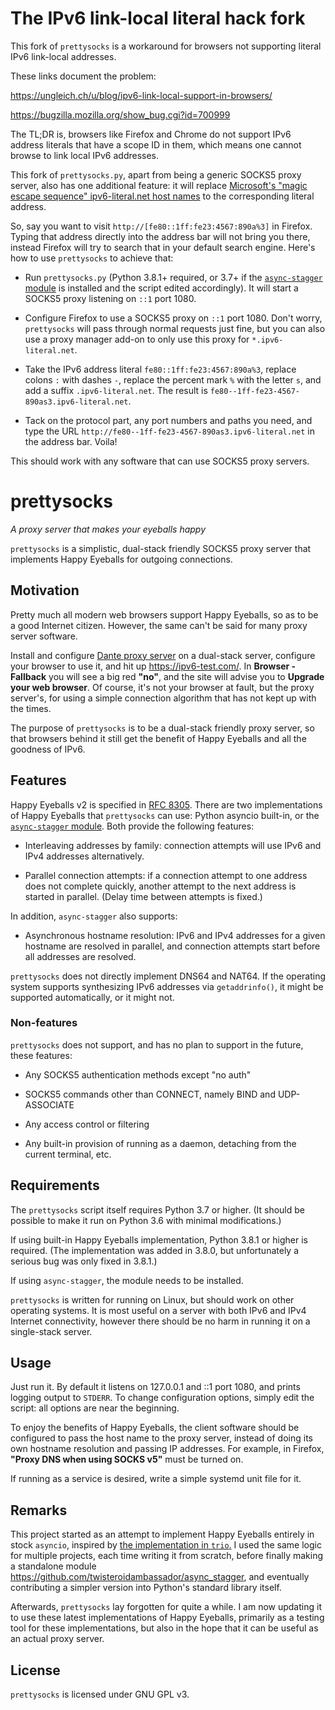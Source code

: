 # The IPv6 link-local literal hack fork

This fork of `prettysocks` is a workaround for browsers not supporting
literal IPv6 link-local addresses.

These links document the problem:

<https://ungleich.ch/u/blog/ipv6-link-local-support-in-browsers/>

<https://bugzilla.mozilla.org/show_bug.cgi?id=700999>

The TL;DR is, browsers like Firefox and Chrome do not support IPv6 address
literals that have a scope ID in them, which means one cannot browse to
link local IPv6 addresses.

This fork of `prettysocks.py`, apart from being a generic SOCKS5 proxy
server, also has one additional feature: it will replace [Microsoft's "magic
escape sequence" ipv6-literal.net host names](https://devblogs.microsoft.com/oldnewthing/20100915-00/?p=12863)
to the corresponding literal address.

So, say you want to visit `http://[fe80::1ff:fe23:4567:890a%3]` in Firefox.
Typing that address directly into the address bar will not bring you there, 
instead Firefox will try to search that in your default search engine.
Here's how to use `prettysocks` to achieve that:

* Run `prettysocks.py` (Python 3.8.1+ required, or 3.7+ if the
[`async-stagger` module][3] is installed and the script edited accordingly).
It will start a SOCKS5 proxy listening on `::1` port 1080.

* Configure Firefox to use a SOCKS5 proxy on `::1` port 1080. Don't worry,
`prettysocks` will pass through normal requests just fine, but you can also
use a proxy manager add-on to only use this proxy for `*.ipv6-literal.net`.

* Take the IPv6 address literal `fe80::1ff:fe23:4567:890a%3`,
replace colons `:` with dashes `-`, replace the percent mark `%` with the
letter `s`, and add a suffix `.ipv6-literal.net`.
The result is `fe80--1ff-fe23-4567-890as3.ipv6-literal.net`.

* Tack on the protocol part, any port numbers and paths you need, and type
the URL `http://fe80--1ff-fe23-4567-890as3.ipv6-literal.net` in the address
bar. Voila!

This should work with any software that can use SOCKS5 proxy servers.


# prettysocks

*A proxy server that makes your eyeballs happy*

`prettysocks` is a simplistic, dual-stack friendly SOCKS5 proxy server
that implements Happy Eyeballs for outgoing connections.

## Motivation

Pretty much all modern web browsers support Happy Eyeballs, so as to
be a good Internet citizen. However, the same can't be said for many
proxy server software.

Install and configure [Dante proxy server][2]
on a dual-stack server, configure your browser to use it, and hit up
<https://ipv6-test.com/>. In **Browser - Fallback** you will see a big
red **"no"**, and the site will advise you to
**Upgrade your web browser**.
Of course, it's not your browser at fault, but the proxy server's, for using
a simple connection algorithm that has not kept up with the times.

The purpose of `prettysocks` is to be a dual-stack friendly proxy server,
so that browsers behind it still get the benefit of
Happy Eyeballs and all the goodness of IPv6.

## Features

Happy Eyeballs v2 is specified in [RFC 8305][1]. There are two implementations
of Happy Eyeballs that `prettysocks` can use: Python asyncio built-in, or
the [`async-stagger` module][3]. Both provide the following features:

* Interleaving addresses by family: connection attempts will use IPv6
  and IPv4 addresses alternatively.

* Parallel connection attempts: if a connection attempt to one address
  does not complete quickly, another attempt to the next address is
  started in parallel. (Delay time between attempts is fixed.)

In addition, `async-stagger` also supports:

* Asynchronous hostname resolution: IPv6 and IPv4 addresses for a given
  hostname are resolved in parallel, and connection attempts start
  before all addresses are resolved.

`prettysocks` does not directly implement DNS64 and NAT64. If the
operating system supports synthesizing IPv6 addresses via
`getaddrinfo()`, it might be supported automatically, or it might not.

### Non-features

`prettysocks` does not support, and has no plan to support in the
future, these features:

* Any SOCKS5 authentication methods except "no auth"

* SOCKS5 commands other than CONNECT, namely BIND and UDP-ASSOCIATE

* Any access control or filtering

* Any built-in provision of running as a daemon, detaching from the
  current terminal, etc.

## Requirements

The `prettysocks` script itself requires Python 3.7 or higher. 
(It should be possible to make it run on Python 3.6 with minimal modifications.)

If using built-in Happy Eyeballs implementation, Python 3.8.1 or higher is
required.
(The implementation was added in 3.8.0, but unfortunately a serious bug was only
fixed in 3.8.1.)

If using `async-stagger`, the module needs to be installed.

`prettysocks` is written for running on Linux, but should
work on other operating systems.
It is most useful on a server with both IPv6 and IPv4 Internet
connectivity, however there should be no harm in running it on a
single-stack server.

## Usage

Just run it. By default it listens on 127.0.0.1 and ::1 port 1080, and
prints logging output to `STDERR`. To change configuration options,
simply edit the script: all options are near the beginning.

To enjoy the benefits of Happy Eyeballs, the client software should be
configured to pass the host name to the proxy server, instead of doing
its own hostname resolution and passing IP addresses. For example, in
Firefox, **"Proxy DNS when using SOCKS v5"** must be turned on.

If running as a service is desired, write a simple systemd unit
file for it.

## Remarks

This project started as an attempt to implement Happy Eyeballs entirely
in stock `asyncio`, inspired by [the implementation in `trio`.][4]
I used the same logic for multiple projects, each time writing it from scratch,
before finally making a standalone module
<https://github.com/twisteroidambassador/async_stagger>, and eventually
contributing a simpler version into Python's standard library itself.

Afterwards, `prettysocks` lay forgotten for quite a while. I am now updating
it to use these latest implementations of Happy Eyeballs, primarily as
a testing tool for these implementations, but also in the hope that it can
be useful as an actual proxy server.

## License

`prettysocks` is licensed under GNU GPL v3.


[1]: https://tools.ietf.org/html/rfc8305
[2]: https://www.inet.no/dante/
[3]: https://pypi.org/project/async-stagger/
[4]: https://github.com/python-trio/trio/pull/145/files